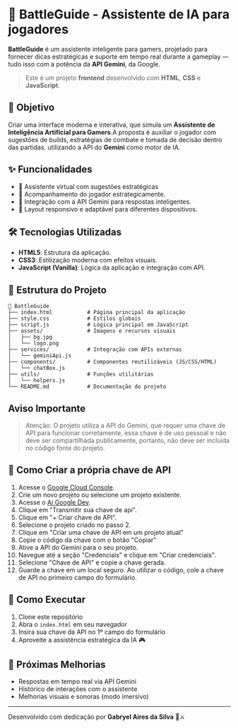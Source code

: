# 🧠 BattleGuide - Assistente de IA para jogadores

**BattleGuide** é um assistente inteligente para gamers, projetado para fornecer dicas estratégicas e suporte em tempo real durante a gameplay — tudo isso com a potência da **API Gemini**, da Google.


>Este é um projeto **frontend** desenvolvido com **HTML**, **CSS** e **JavaScript**.

## 🎯 Objetivo

Criar uma interface moderna e interativa, que simula um **Assistente de Inteligência Artificial para Gamers**.A proposta é auxiliar o jogador com sugestões de builds, estratégias de combate e tomada de decisão dentro das partidas. utilizando a API do **Gemini** como motor de IA.


## ✨ Funcionalidades

- 💬 Assistente virtual com sugestões estratégicas
- 🤯 Acompanhamento do jogador estrategicamente.
- 🔗 Integração com a API Gemini para respostas inteligentes.
- 📱 Layout responsivo e adaptável para diferentes dispositivos.

## 🛠 Tecnologias Utilizadas

- **HTML5**: Estrutura da aplicação.
- **CSS3**: Estilização moderna com efeitos visuais.
- **JavaScript (Vanilla)**: Lógica da aplicação e integração com API.


## 📁 Estrutura do Projeto

```
📂 BattleGuide
├── index.html           # Página principal da aplicação
├── style.css            # Estilos globais
├── script.js            # Lógica principal em JavaScript
├── assets/              # Imagens e recursos visuais
│   ├── bg.jpg
│   └── logo.png
├── services/            # Integração com APIs externas
│   └── geminiApi.js
├── components/          # Componentes reutilizáveis (JS/CSS/HTML)
│   └── chatBox.js
├── utils/               # Funções utilitárias
│   └── helpers.js
└── README.md            # Documentação do projeto
```
 
## Aviso Importante

>Atenção: O projeto utiliza a API do Gemini, que requer uma chave de API para funcionar corretamente, essa chave é de uso pessoal e não deve ser compartilhada publicamente, portanto, não deve ser incluída no código fonte do projeto.

## 🔑 Como Criar a própria chave de API
1. Acesse o [Google Cloud Console](https://console.cloud.google.com/).
2. Crie um novo projeto ou selecione um projeto existente.
3. Acesse o [Ai Google Dev](https://ai.google.dev/gemini-api/docs?hl=pt-br#rest).
4. Clique em "Transmitir sua chave de api".
5. Clique em "+ Criar chave de API".
6. Selecione o projeto criado no passo 2.
7. Clique em "Criar uma chave de API em um projeto atual"
8. Copie o código da chave com o botão "Copiar"
9. Ative a API do Gemini para o seu projeto.
10. Navegue até a seção "Credenciais" e clique em "Criar credenciais".
11. Selecione "Chave de API" e copie a chave gerada.
12. Guarde a chave em um local seguro. Ao utilizar o código, cole a chave de API no primeiro campo do formulário.

## 🚀 Como Executar

1. Clone este repositório
2. Abra o `index.html` em seu navegador
3. Insira sua chave da API no 1º campo do formulário
4. Aproveite a assistência estratégica da IA 🎮


## 📌 Próximas Melhorias

- Respostas em tempo real via API Gemini
- Histórico de interações com o assistente
- Melhorias visuais e sonoras (modo imersivo)

---

Desenvolvido com dedicação por **Gabryel Aires da Silva** 🧠⚔️